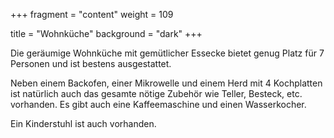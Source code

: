 +++
fragment = "content"
weight = 109

title = "Wohnküche"
background = "dark"
+++

Die geräumige Wohnküche mit gemütlicher Essecke bietet genug Platz für 7 Personen und ist bestens ausgestattet. 

Neben einem Backofen, einer Mikrowelle und einem Herd mit 4 Kochplatten ist natürlich auch das gesamte nötige Zubehör wie Teller, Besteck, etc. vorhanden. Es gibt auch eine Kaffeemaschine und einen Wasserkocher. 

Ein Kinderstuhl ist auch vorhanden. 
